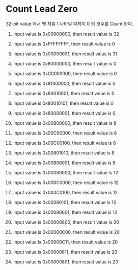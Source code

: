 # Count Lead Zero

32-bit value 에서 맨 처음 1 나타날 때까지 0 의 갯수를 Count 한다.

1. Input value is 0x00000000, then result value is 32
1. Input value is 0xFFFFFFFF, then result value is  0
1. Input value is 0x00000001, then result value is 31  


1. Input value is 0x80000000, then result value is  0
1. Input value is 0xC0000000, then result value is  0
1. Input value is 0x81000000, then result value is  0
1. Input value is 0x80010001, then result value is  0
1. Input value is 0x80010101, then result value is  0
1. Input value is 0x80000001, then result value is  0  


1. Input value is 0x00800000, then result value is  8
1. Input value is 0x00C00000, then result value is  8
1. Input value is 0x00C00100, then result value is  8
1. Input value is 0x00801010, then result value is  8
1. Input value is 0x00800001, then result value is  8  


1. Input value is 0x00080000, then result value is 12
1. Input value is 0x000C0000, then result value is 12
1. Input value is 0x000C0100, then result value is 12
1. Input value is 0x00080101, then result value is 12
1. Input value is 0x00080001, then result value is 12  


1. Input value is 0x00000800, then result value is 20
1. Input value is 0x00000C00, then result value is 20
1. Input value is 0x00000C11, then result value is 20
1. Input value is 0x00000811, then result value is 20
1. Input value is 0x00000801, then result value is 20

